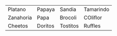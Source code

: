 </body>
</html>
<table>
  <tr>
    <td>Platano</td>
    <td>Papaya</td>
    <td>Sandia</td>
    <td>Tamarindo</td>
  </tr>
  <tr>
    <td>Zanahoria</td>
    <td>Papa</td>
    <td>Brocoli</td>
    <td>COliflor</td>
  </tr>
  <tr>
    <td>Cheetos</td>
    <td>Doritos</td>
    <td>Tostitos</td>
    <td>Ruffles</td>
  </tr>
</table>
<html>
<body>
